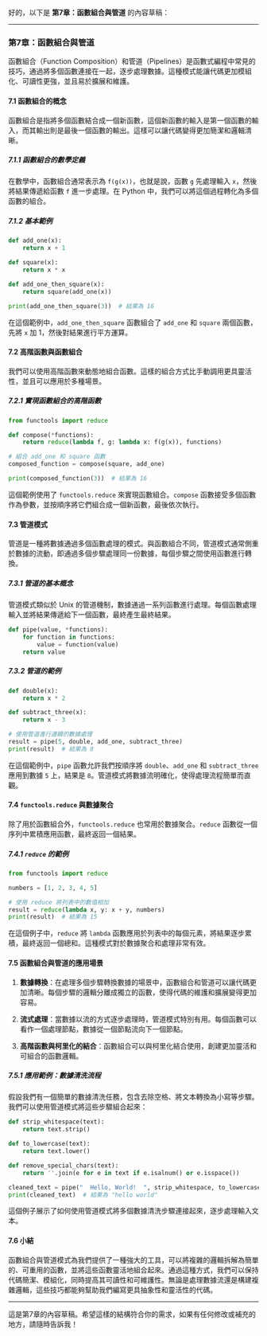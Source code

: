 好的，以下是 **第7章：函數組合與管道** 的內容草稿：

---

### 第7章：函數組合與管道

函數組合（Function Composition）和管道（Pipelines）是函數式編程中常見的技巧，通過將多個函數連接在一起，逐步處理數據。這種模式能讓代碼更加模組化、可讀性更強，並且易於擴展和維護。

#### 7.1 函數組合的概念

函數組合是指將多個函數結合成一個新函數，這個新函數的輸入是第一個函數的輸入，而其輸出則是最後一個函數的輸出。這樣可以讓代碼變得更加簡潔和邏輯清晰。

##### 7.1.1 函數組合的數學定義

在數學中，函數組合通常表示為 `f(g(x))`，也就是說，函數 `g` 先處理輸入 `x`，然後將結果傳遞給函數 `f` 進一步處理。在 Python 中，我們可以將這個過程轉化為多個函數的組合。

##### 7.1.2 基本範例

```python
def add_one(x):
    return x + 1

def square(x):
    return x * x

def add_one_then_square(x):
    return square(add_one(x))

print(add_one_then_square(3))  # 結果為 16
```

在這個範例中，`add_one_then_square` 函數組合了 `add_one` 和 `square` 兩個函數，先將 `x` 加 1，然後對結果進行平方運算。

#### 7.2 高階函數與函數組合

我們可以使用高階函數來動態地組合函數。這樣的組合方式比手動調用更具靈活性，並且可以應用於多種場景。

##### 7.2.1 實現函數組合的高階函數

```python
from functools import reduce

def compose(*functions):
    return reduce(lambda f, g: lambda x: f(g(x)), functions)

# 組合 add_one 和 square 函數
composed_function = compose(square, add_one)

print(composed_function(3))  # 結果為 16
```

這個範例使用了 `functools.reduce` 來實現函數組合。`compose` 函數接受多個函數作為參數，並按順序將它們組合成一個新函數，最後依次執行。

#### 7.3 管道模式

管道是一種將數據通過多個函數處理的模式。與函數組合不同，管道模式通常側重於數據的流動，即通過多個步驟處理同一份數據，每個步驟之間使用函數進行轉換。

##### 7.3.1 管道的基本概念

管道模式類似於 Unix 的管道機制，數據通過一系列函數進行處理。每個函數處理輸入並將結果傳遞給下一個函數，最終產生最終結果。

```python
def pipe(value, *functions):
    for function in functions:
        value = function(value)
    return value
```

##### 7.3.2 管道的範例

```python
def double(x):
    return x * 2

def subtract_three(x):
    return x - 3

# 使用管道進行連續的數據處理
result = pipe(5, double, add_one, subtract_three)
print(result)  # 結果為 8
```

在這個範例中，`pipe` 函數允許我們按順序將 `double`、`add_one` 和 `subtract_three` 應用到數據 `5` 上，結果是 `8`。管道模式將數據流明確化，使得處理流程簡單而直觀。

#### 7.4 `functools.reduce` 與數據聚合

除了用於函數組合外，`functools.reduce` 也常用於數據聚合。`reduce` 函數從一個序列中累積應用函數，最終返回一個結果。

##### 7.4.1 `reduce` 的範例

```python
from functools import reduce

numbers = [1, 2, 3, 4, 5]

# 使用 reduce 將列表中的數值相加
result = reduce(lambda x, y: x + y, numbers)
print(result)  # 結果為 15
```

在這個例子中，`reduce` 將 `lambda` 函數應用於列表中的每個元素，將結果逐步累積，最終返回一個總和。這種模式對於數據聚合和處理非常有效。

#### 7.5 函數組合與管道的應用場景

1. **數據轉換**：在處理多個步驟轉換數據的場景中，函數組合和管道可以讓代碼更加清晰。每個步驟的邏輯分離成獨立的函數，使得代碼的維護和擴展變得更加容易。

2. **流式處理**：當數據以流的方式逐步處理時，管道模式特別有用。每個函數可以看作一個處理節點，數據從一個節點流向下一個節點。

3. **高階函數與柯里化的結合**：函數組合可以與柯里化結合使用，創建更加靈活和可組合的函數邏輯。

##### 7.5.1 應用範例：數據清洗流程

假設我們有一個簡單的數據清洗任務，包含去除空格、將文本轉換為小寫等步驟。我們可以使用管道模式將這些步驟組合起來：

```python
def strip_whitespace(text):
    return text.strip()

def to_lowercase(text):
    return text.lower()

def remove_special_chars(text):
    return ''.join(e for e in text if e.isalnum() or e.isspace())

cleaned_text = pipe("  Hello, World!  ", strip_whitespace, to_lowercase, remove_special_chars)
print(cleaned_text)  # 結果為 "hello world"
```

這個例子展示了如何使用管道模式將多個數據清洗步驟連接起來，逐步處理輸入文本。

#### 7.6 小結

函數組合與管道模式為我們提供了一種強大的工具，可以將複雜的邏輯拆解為簡單的、可重用的函數，並將這些函數靈活地組合起來。通過這種方式，我們可以保持代碼簡潔、模組化，同時提高其可讀性和可維護性。無論是處理數據流還是構建複雜邏輯，這些技巧都能夠幫助我們編寫更具抽象性和靈活性的代碼。

---

這是第7章的內容草稿。希望這樣的結構符合你的需求，如果有任何修改或補充的地方，請隨時告訴我！